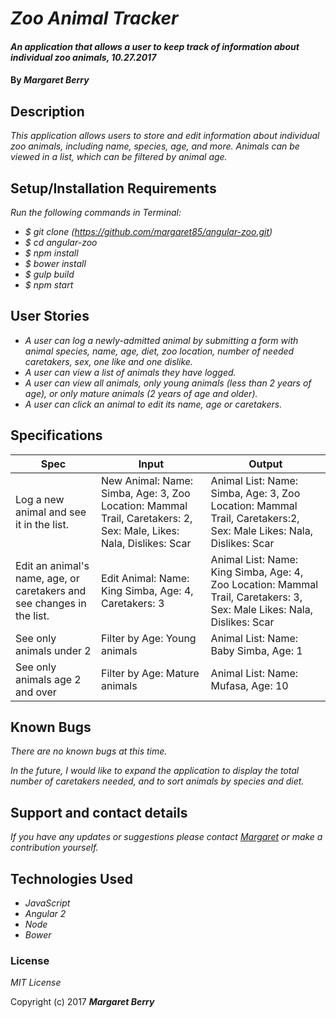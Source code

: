# _Zoo Animal Tracker_

#### _An application that allows a user to keep track of information about individual zoo animals, 10.27.2017_

#### By _**Margaret Berry**_

## Description

_This application allows users to store and edit information about individual zoo animals, including name, species, age, and more.  Animals can be viewed in a list, which can be filtered by animal age._

## Setup/Installation Requirements

_Run the following commands in Terminal:_

* _$ git clone (https://github.com/margaret85/angular-zoo.git)_
* _$ cd angular-zoo_
* _$ npm install_
* _$ bower install_
* _$ gulp build_
* _$ npm start_

## User Stories

* _A user can log a newly-admitted animal by submitting a form with animal species, name, age, diet, zoo location, number of needed caretakers, sex, one like and one dislike._
* _A user can view a list of animals they have logged._
* _A user can view all animals, only young animals (less than 2 years of age), or only mature animals (2 years of age and older)._
* _A user can click an animal to edit its name, age or caretakers._

## Specifications

| Spec                                                | Input       | Output           |
|-----------------------------------------------------|-------------|------------------|
| Log a new animal and see it in the list. | New Animal: Name: Simba, Age: 3, Zoo Location: Mammal Trail, Caretakers: 2, Sex: Male, Likes: Nala, Dislikes: Scar | Animal List: Name: Simba, Age: 3, Zoo Location: Mammal Trail, Caretakers:2, Sex: Male Likes: Nala, Dislikes: Scar |
| Edit an animal's name, age, or caretakers and see changes in the list. | Edit Animal: Name: King Simba, Age: 4, Caretakers: 3| Animal List: Name: King Simba, Age: 4, Zoo Location: Mammal Trail, Caretakers: 3, Sex: Male Likes: Nala, Dislikes: Scar |
| See only animals under 2 | Filter by Age: Young animals | Animal List: Name: Baby Simba, Age: 1 |
| See only animals age 2 and over | Filter by Age: Mature animals | Animal List: Name: Mufasa, Age: 10 |

## Known Bugs

_There are no known bugs at this time._

_In the future, I would like to expand the application to display the total number of caretakers needed, and to sort animals by species and diet._

## Support and contact details

_If you have any updates or suggestions please contact [Margaret] or make a contribution yourself._

[Margaret]: mailto:margaretshelaghmcgovern@gmail.com

## Technologies Used

* _JavaScript_
* _Angular 2_
* _Node_
* _Bower_

### License

*MIT License*

Copyright (c) 2017 **_Margaret Berry_**
